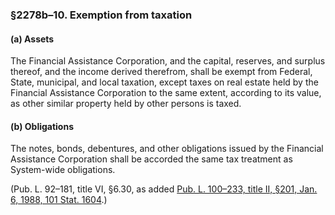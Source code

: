 ### §2278b–10. Exemption from taxation ###

[]()

#### (a) Assets ####

The Financial Assistance Corporation, and the capital, reserves, and surplus thereof, and the income derived therefrom, shall be exempt from Federal, State, municipal, and local taxation, except taxes on real estate held by the Financial Assistance Corporation to the same extent, according to its value, as other similar property held by other persons is taxed.

[]()

#### (b) Obligations ####

The notes, bonds, debentures, and other obligations issued by the Financial Assistance Corporation shall be accorded the same tax treatment as System-wide obligations.

(Pub. L. 92–181, title VI, §6.30, as added [Pub. L. 100–233, title II, §201, Jan. 6, 1988, 101 Stat. 1604](/statviewer.htm?volume=101&page=1604).)